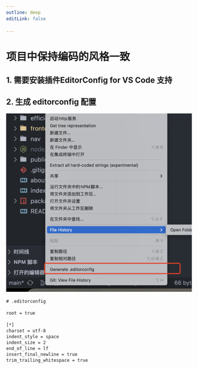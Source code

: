 ```yaml
---
outline: deep
editLink: false

---
```


# 项目中保持编码的风格一致

## 1. 需要安装插件**EditorConfig for VS Code** 支持

## 2. 生成 **editorconfig** 配置

![editorconfig配置](./editorconfig.jpg)


```
# .editorconfig

root = true

[*]
charset = utf-8
indent_style = space
indent_size = 2
end_of_line = lf
insert_final_newline = true
trim_trailing_whitespace = true
```
